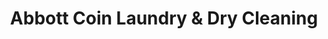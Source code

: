 ---
title: "Abbott Coin Laundry & Dry Cleaning"
url: /vancouver/abbott-coin-laundry-and-dry-cleaning/
shop: laundry
---